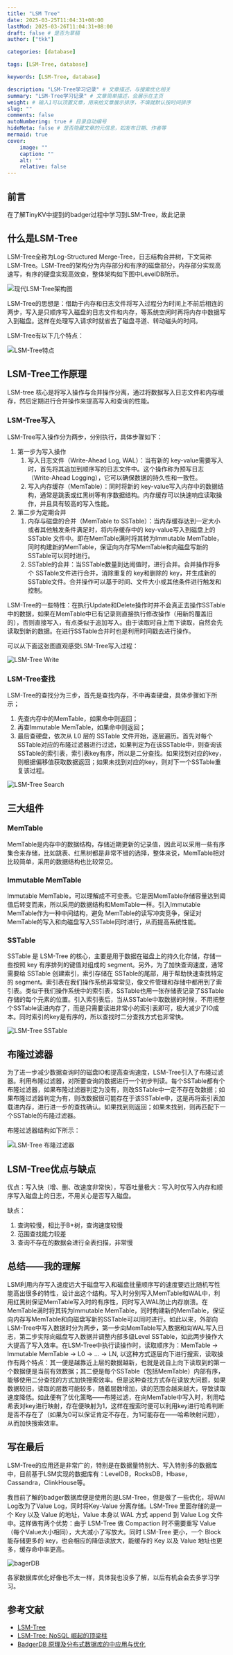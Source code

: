```yaml
---
title: "LSM Tree"
date: 2025-03-25T11:04:31+08:00
lastMod: 2025-03-26T11:04:31+08:00
draft: false # 是否为草稿
author: ["tkk"]

categories: [database]

tags: [LSM-Tree, database]

keywords: [LSM-Tree, database]

description: "LSM-Tree学习记录" # 文章描述，与搜索优化相关
summary: "LSM-Tree学习记录" # 文章简单描述，会展示在主页
weight: # 输入1可以顶置文章，用来给文章展示排序，不填就默认按时间排序
slug: ""
comments: false
autoNumbering: true # 目录自动编号
hideMeta: false # 是否隐藏文章的元信息，如发布日期、作者等
mermaid: true
cover:
    image: ""
    caption: ""
    alt: ""
    relative: false
---
```


## 前言

在了解TinyKV中提到的badger过程中学习到LSM-Tree，故此记录

## 什么是LSM-Tree

LSM-Tree全称为Log-Structured Merge-Tree，日志结构合并树，下文简称LSM-Tree。LSM-Tree的架构分为内存部分和有序的磁盘部分，内存部分实现高速写，有序的硬盘实现高效查，整体架构如下图中LevelDB所示。

![现代LSM-Tree架构图](/images/LSM-Tree/LevelDB-LSMT.png)

LSM-Tree的思想是：借助于内存和日志文件将写入过程分为时间上不前后相连的两步，写入是只顺序写入磁盘的日志文件和内存，等系统空闲时再将内存中数据写入到磁盘。这样在处理写入请求时就省去了磁盘寻道、转动磁头的时间。

LSM-Tree有以下几个特点：

![LSM-Tree特点](/images/LSM-Tree/LSM-Tree-Trait.png)

## LSM-Tree工作原理

LSM-tree 核心是将写入操作与合并操作分离，通过将数据写入日志文件和内存缓存，然后定期进行合并操作来提高写入和查询的性能。

### LSM-Tree写入

LSM-Tree写入操作分为两步，分别执行，具体步骤如下：

1. 第一步为写入操作
   1. 写入日志文件（Write-Ahead Log, WAL）：当有新的 key-value需要写入时，首先将其追加到顺序写的日志文件中。这个操作称为预写日志（Write-Ahead Logging），它可以确保数据的持久性和一致性。
   2. 写入内存缓存（MemTable）：同时将新的 key-value写入内存中的数据结构，通常是跳表或红黑树等有序数据结构。内存缓存可以快速响应读取操作，并且具有较高的写入性能。
2. 第二步为定期合并
   1. 内存与磁盘的合并（MemTable to SSTable）：当内存缓存达到一定大小或者其他触发条件满足时，将内存缓存中的 key-value写入到磁盘上的 SSTable 文件中。即在MemTable满时将其转为Immutable MemTable，同时构建新的MemTable，保证向内存写MemTable和向磁盘写新的SSTable可以同时进行。
   2. SSTable的合并：当SSTable数量到达阈值时，进行合并。合并操作将多个 SSTable文件进行合并，消除重复的 key和删除的 key，并生成新的 SSTable文件。合并操作可以基于时间、文件大小或其他条件进行触发和控制。

LSM-Tree的一些特性：在执行Update和Delete操作时并不会真正去操作SSTable中的数据，如果在MemTable中已有记录则直接执行修改操作（用新的覆盖旧的），否则直接写入，有点类似于追加写入。由于读取时自上而下读取，自然会先读取到新的数据。在进行SSTable合并时也是利用时间戳去进行操作。

可以从下面这张图直观感受LSM-Tree写入过程：

![LSM-Tree Write](/images/LSM-Tree/LSM-Tree-Write.png)

### LSM-Tree查找

LSM-Tree的查找分为三步，首先是查找内存，不中再查硬盘，具体步骤如下所示；

1. 先查内存中的MemTable，如果命中则返回；
2. 再查Immutable MemTable，如果命中则返回；
3. 最后查硬盘，依次从 L0 层的 SSTable 文件开始，逐层遍历。首先对每个SSTable对应的布隆过滤器进行过滤，如果判定为在该SSTable中，则查询该SSTable的索引表，索引表key有序，所以是二分查找。如果找到对应的key，则根据偏移值获取数据返回；如果未找到对应的key，则对下一个SSTable重复该过程。

![LSM-Tree Search](/images/LSM-Tree/LSM-Tree-Search.png)

## 三大组件

### MemTable

MemTable是内存中的数据结构，存储近期更新的记录值，因此可以采用一些有序集合来存储，比如跳表、红黑树都是非常不错的选择，整体来说，MemTable相对比较简单，采用的数据结构也比较常见。

### Immutable MemTable

Immutable MemTable，可以理解成不可变表。它是因MemTable存储容量达到阈值后转变而来，所以采用的数据结构和MemTable一样。引入Immutable MemTable作为一种中间结构，避免 MemTable的读写冲突竞争，保证对MemTable的写入和向磁盘写入SSTable同时进行，从而提高系统性能。

### SSTable

SSTable 是 LSM-Tree 的核心，主要是用于数据在磁盘上的持久化存储，存储一些按照 key 有序排列的键值对组成的 segment。另外，为了加快查询速度，通常需要给 SSTable 创建索引，索引存储在 SSTable的尾部，用于帮助快速查找特定的 segment。索引表在我们操作系统非常常见，像文件管理和存储中都用到了索引表。类似于我们操作系统中的索引表，SSTable也用一张存储表记录了SSTable存储的每个元素的位置。引入索引表后，当从SSTable中取数据的时候，不用把整个SSTable读进内存了，而是只需要读进非常小的索引表即可，极大减少了IO成本。同时索引的key是有序的，所以查找时二分查找方式也非常快。

![LSM-Tree SSTable](/images/LSM-Tree/LSM-Tree-SSTable.png)

## 布隆过滤器

为了进一步减少数据查询时的磁盘IO和提高查询速度，LSM-Tree引入了布隆过滤器。利用布隆过滤器，对所要查询的数据进行一个初步判读。每个SSTable都有个布隆过滤器，如果布隆过滤器判定为没有，则改SSTable中一定不存在改数据；如果布隆过滤器判定为有，则改数据很可能存在于该SSTable中，这是再将索引表加载进内存，进行进一步的查找确认。如果找到则返回；如果未找到，则再匹配下一个SSTable的布隆过滤器。

布隆过滤器结构如下所示：

![LSM-Tree 布隆过滤器](/images/LSM-Tree/LSM-Tree-Bloom-Filter.png)

## LSM-Tree优点与缺点

优点：写入快（增、删、改速度非常快），写吞吐量极大：写入时仅写入内存和顺序写入磁盘上的日志，不用关心是否写入磁盘。

缺点：

1. 查询较慢，相比于B+树，查询速度较慢
2. 范围查找能力较差
3. 查询不存在的数据会进行全表扫描，非常慢

## 总结——我的理解

LSM利用内存写入速度远大于磁盘写入和磁盘批量顺序写的速度要远比随机写性能高出很多的特性，设计出这个结构。写入时分别写入MemTable和WAL中，利用红黑树保证MemTable写入时的有序性，同时写入WAL防止内存崩溃。在MemTable满时将其转为Immutable MemTable，同时构建新的MemTable，保证向内存写MemTable和向磁盘写新的SSTable可以同时进行。如此以来，外部向LSM-Tree中写入数据时分为两步，第一步向MemTable写入数据和向WAL写入日志，第二步实际向磁盘写入数据并调整内部多级Level SSTable，如此两步操作大大提高了写入效率。在LSM-Tree中执行读操作时，读取顺序为：MemTable -> Immutable MemTable -> L0 -> ... -> LN, 以这种方式逐层向下进行搜索，读取操作有两个特点：其一便是越靠近上层的数据越新，也就是说自上向下读取到的第一个数据便是当前有效数据；其二便是每个SSTable（包括MemTable）内部有序，能够使用二分查找的方式加快搜索效率。但是这种查找方式存在读放大问题，如果数据较旧，读取的层数可能较多，随着层数增加，读的范围会越来越大，导致读取速度降低。如此便有了优化策略——布隆过滤，在向MemTable中写入时，利用哈希表对key进行映射，存在便映射为1，这样在搜索时便可以利用key进行哈希判断是否不存在了（如果为0可以保证肯定不存在，为1可能存在——哈希映射问题），从而加快搜索效率。

## 写在最后

LSM-Tree的应用还是非常广的，特别是在数据量特别大、写入特别多的数据库中，目前基于LSM实现的数据库有：LevelDB，RocksDB，Hbase，Cassandra，ClinkHouse等。

我目前了解的badger数据库便是使用的是LSM-Tree，但是做了一些优化，将WAl Log改为了Value Log，同时将Key-Value 分离存储。LSM-Tree 里面存储的是一个 Key 以及 Value 的地址，Value 本身以 WAL 方式 append 到 Value Log 文件中。这样做有两个优势：由于 LSM-Tree 做 Compaction 时不需要重写 Value（每个Value大小相同），大大减小了写放大。同时 LSM-Tree 更小，一个 Block 能存储更多的 key，也会相应的降低读放大，能缓存的 Key 以及 Value 地址也更多，缓存命中率更高。

![bagerDB](/images/LSM-Tree/bagerDB.png)

各家数据库优化好像也不太一样，具体我也没多了解，以后有机会会去多学习学习。

## 参考文献

- [LSM-Tree](https://www.modb.pro/db/1706109467498729472)
- [LSM-Tree: NoSQL 崛起的顶梁柱](https://www.modb.pro/db/1871121078236491776)
- [BadgerDB 原理及分布式数据库的中应用与优化](https://juejin.cn/post/7095568690413830157)

